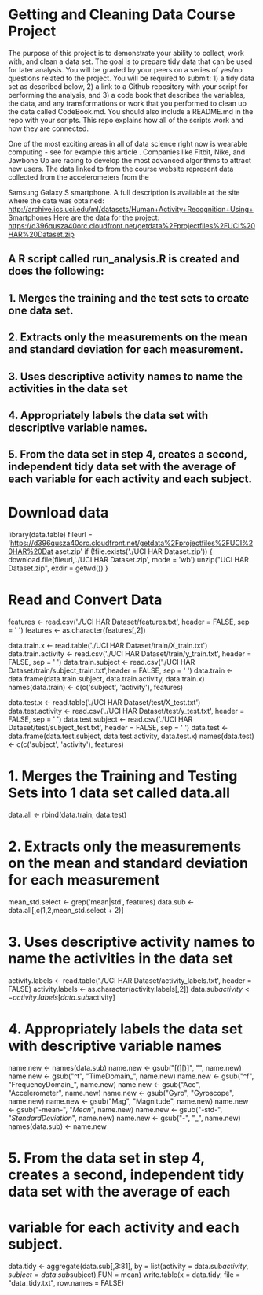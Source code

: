 # Getting and Cleaning Data Course Project
The purpose of this project is to demonstrate your ability to collect, work with, and clean a data set. The goal is to
prepare tidy data that can be used for later analysis. You will be graded by your peers on a series of yes/no
questions related to the project. You will be required to submit: 1) a tidy data set as described below, 2) a link to a
Github repository with your script for performing the analysis, and 3) a code book that describes the variables, the
data, and any transformations or work that you performed to clean up the data called CodeBook.md. You should
also include a README.md in the repo with your scripts. This repo explains how all of the scripts work and how they
are connected.

One of the most exciting areas in all of data science right now is wearable computing - see for example this article .
Companies like Fitbit, Nike, and Jawbone Up are racing to develop the most advanced algorithms to attract new
users. The data linked to from the course website represent data collected from the accelerometers from the

Samsung Galaxy S smartphone. A full description is available at the site where the data was obtained:
http://archive.ics.uci.edu/ml/datasets/Human+Activity+Recognition+Using+Smartphones
Here are the data for the project:
https://d396qusza40orc.cloudfront.net/getdata%2Fprojectfiles%2FUCI%20HAR%20Dataset.zip

## A R script called run_analysis.R is created and does the following:
## 1. Merges the training and the test sets to create one data set.
## 2. Extracts only the measurements on the mean and standard deviation for each measurement.
## 3. Uses descriptive activity names to name the activities in the data set
## 4. Appropriately labels the data set with descriptive variable names.
## 5. From the data set in step 4, creates a second, independent tidy data set with the average of each variable for each activity and each subject.

# Download data
library(data.table)
fileurl = 'https://d396qusza40orc.cloudfront.net/getdata%2Fprojectfiles%2FUCI%20HAR%20Dat
aset.zip'
if (!file.exists('./UCI HAR Dataset.zip'))
  {
   download.file(fileurl,'./UCI HAR Dataset.zip', mode = 'wb')
   unzip("UCI HAR Dataset.zip", exdir = getwd())
}

# Read and Convert Data
features <- read.csv('./UCI HAR Dataset/features.txt', header = FALSE, sep = ' ')
features <- as.character(features[,2])

data.train.x <- read.table('./UCI HAR Dataset/train/X_train.txt')
data.train.activity <- read.csv('./UCI HAR Dataset/train/y_train.txt', header = FALSE, sep = ' ')
data.train.subject <- read.csv('./UCI HAR Dataset/train/subject_train.txt',header = FALSE, sep = ' ')
data.train <- data.frame(data.train.subject, data.train.activity, data.train.x)
names(data.train) <- c(c('subject', 'activity'), features)

data.test.x <- read.table('./UCI HAR Dataset/test/X_test.txt')
data.test.activity <- read.csv('./UCI HAR Dataset/test/y_test.txt', header = FALSE, sep = ' ')
data.test.subject <- read.csv('./UCI HAR Dataset/test/subject_test.txt', header = FALSE, sep = ' ')
data.test <- data.frame(data.test.subject, data.test.activity, data.test.x)
names(data.test) <- c(c('subject', 'activity'), features)

# 1. Merges the Training and Testing Sets into 1 data set called data.all
data.all <- rbind(data.train, data.test)

# 2. Extracts only the measurements on the mean and standard deviation for each measurement
mean_std.select <- grep('mean|std', features)
data.sub <- data.all[,c(1,2,mean_std.select + 2)]

# 3. Uses descriptive activity names to name the activities in the data set
activity.labels <- read.table('./UCI HAR Dataset/activity_labels.txt', header = FALSE)
activity.labels <- as.character(activity.labels[,2])
data.sub$activity <- activity.labels[data.sub$activity]

# 4. Appropriately labels the data set with descriptive variable names
name.new <- names(data.sub)
name.new <- gsub("[(][)]", "", name.new)
name.new <- gsub("^t", "TimeDomain_", name.new)
name.new <- gsub("^f", "FrequencyDomain_", name.new)
name.new <- gsub("Acc", "Accelerometer", name.new)
name.new <- gsub("Gyro", "Gyroscope", name.new)
name.new <- gsub("Mag", "Magnitude", name.new)
name.new <- gsub("-mean-", "_Mean_", name.new)
name.new <- gsub("-std-", "_StandardDeviation_", name.new)
name.new <- gsub("-", "_", name.new)
names(data.sub) <- name.new

# 5. From the data set in step 4, creates a second, independent tidy data set with the average of each
# variable for each activity and each subject.
data.tidy <- aggregate(data.sub[,3:81], by = list(activity = data.sub$activity, subject = data.sub$subject),FUN = mean)
write.table(x = data.tidy, file = "data_tidy.txt", row.names = FALSE)
